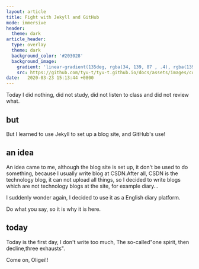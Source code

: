 ```yaml
---
layout: article
title: Fight with Jekyll and GitHub
mode: immersive
header:
  theme: dark
article_header:
  type: overlay
  theme: dark
  background_color: '#203028'
  background_image:
    gradient: 'linear-gradient(135deg, rgba(34, 139, 87 , .4), rgba(139, 34, 139, .4))'
    src: https://github.com/tyu-t/tyu-t.github.io/docs/assets/images/cover3.jpg
date:   2020-03-23 15:13:44 +0800
---
```


Today I did nothing, did not study, did not listen to class and did not review what.

## but

But I learned to use Jekyll to set up a blog site, and GitHub's use!


## an idea

An idea came to me, although the blog site is set up, it don't be used to do something, because I usually write blog at CSDN.After all, CSDN is the technology blog, it can not upload all things, so I decided to write blogs which are not technology blogs at the site, for example diary...

I suddenly wonder again, I decided to use it as a English diary platform.

Do what you say, so it is why it is here.

## today

Today is the first day, I don't write too much, The so-called"one spirit, then decline,three exhausts".

Come on, Oligei!!